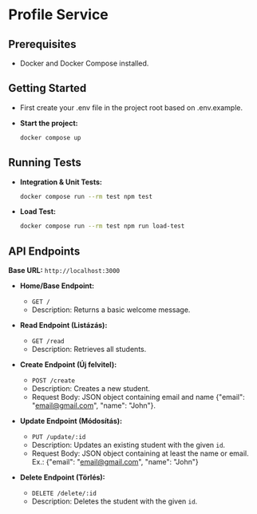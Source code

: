 # Profile Service

## Prerequisites

* Docker and Docker Compose installed.

## Getting Started

* First create your .env file in the project root based on .env.example.

* **Start the project:**
    ```bash
    docker compose up
    ```
    
## Running Tests

* **Integration & Unit Tests:**
    ```bash
    docker compose run --rm test npm test
    ```
    
* **Load Test:**
    ```bash
    docker compose run --rm test npm run load-test
    ```
    
## API Endpoints

**Base URL:** `http://localhost:3000`

* **Home/Base Endpoint:**
    * `GET /`
    * Description: Returns a basic welcome message.

* **Read Endpoint (Listázás):**
    * `GET /read`
    * Description: Retrieves all students.

* **Create Endpoint (Új felvitel):**
    * `POST /create`
    * Description: Creates a new student.
    * Request Body: JSON object containing email and name {"email": "email@gmail.com", "name": "John"}.

* **Update Endpoint (Módosítás):**
    * `PUT /update/:id`
    * Description: Updates an existing student with the given `id`.
    * Request Body: JSON object containing at least the name or email. Ex.: {"email": "email@gmail.com", "name": "John"}

* **Delete Endpoint (Törlés):**
    * `DELETE /delete/:id`
    * Description: Deletes the student with the given `id`.
